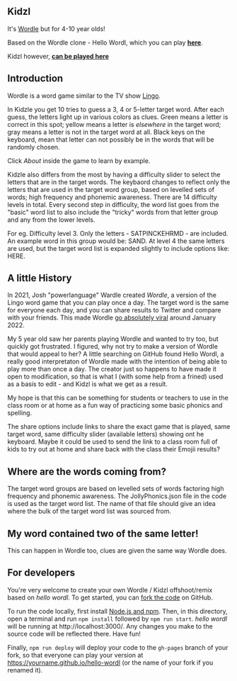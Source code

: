 ## Kidzl

It's [Wordle](https://www.powerlanguage.co.uk/wordle/) but for 4-10 year olds!

Based on the Wordle clone - Hello Wordl, which you can play [**here**](https://hellowordl.net/).

Kidzl however, [**can be played here**](https://Kidzl.xyz/)

## Introduction

Wordle is a word game similar to the TV show [Lingo](<https://en.wikipedia.org/wiki/Lingo_(British_game_show)>).

In Kidzle you get 10 tries to guess a 3, 4 or 5-letter target word. After each guess, the letters light up in various colors as clues. Green means a letter is correct in this spot; yellow means a letter is _elsewhere_ in the target word; gray means a letter is not in the target word at all. Black keys on the keyboard, mean that letter can not possibly be in the words that will be randomly chosen.

Click _About_ inside the game to learn by example.

Kidzle also differs from the most by having a difficulty slider to select the letters that are in the target words. 
The keybaord changes to reflect only the letters that are used in the target word group, based on levelled sets of words; high frequency and phonemic awareness.
There are 14 difficulty levels in total. Every second step in difficulty, the word list goes from the "basic" word list to also include the "tricky" words from that letter group and any from the lower levels.

For eg. Difficulty level 3.
Only the letters - SATPINCKEHRMD - are included. An example word in this group would be: SAND.
At level 4 the same letters are used, but the target word list is expanded slightly to include options like: HERE.

## A little History 
In 2021, Josh "powerlanguage" Wardle created _Wordle_, a version of the Lingo word game that you can play once a day. The target word is the same for everyone each day, and you can share results to Twitter and compare with your friends. This made Wordle [go absolutely viral](https://www.nytimes.com/2022/01/03/technology/wordle-word-game-creator.html) around January 2022.

My 5 year old saw her parents playing Wordle and wanted to try too, but quickly got frustrated.
I figured, why not try to make a version of Wordle that would appeal to her? A little searching on GitHub found Hello Wordl, a really good interpretaton of Wordle made with the intention of being able to play more than once a day. The creator just so happens to have made it open to modification, so that is what I (with some help from a frined) used as a basis to edit - and Kidzl is what we get as a result.

My hope is that this can be something for students or teachers to use in the class room or at home as a fun way of practicing some basic phonics and spelling.

The share options include links to share the exact game that is played, same target word, same difficulty slider (available letters) showing ont he keyboard. 
Maybe it could be used to send the link to a class room full of kids to try out at home and share back with the class their Emojii results?

## Where are the words coming from?

The target word groups are based on levelled sets of words factoring high frequency and phonemic awareness. 
The JollyPhonics.json file in the code is used as the target word list. The name of that file should give an idea where the bulk of the target word list was sourced from.

## My word contained two of the same letter!

This can happen in Wordle too, clues are given the same way Wordle does.




## For developers

You're very welcome to create your own Wordle / Kidzl offshoot/remix based on _hello wordl_. To get started, you can [fork the code](https://docs.github.com/en/get-started/quickstart/fork-a-repo) on GitHub.

To run the code locally, first install [Node.js and npm](https://docs.npmjs.com/downloading-and-installing-node-js-and-npm#using-a-node-version-manager-to-install-nodejs-and-npm). Then, in this directory, open a terminal and run `npm install` followed by `npm run start`. _hello wordl_ will be running at http://localhost:3000/. Any changes you make to the source code will be reflected there. Have fun!

Finally, `npm run deploy` will deploy your code to the `gh-pages` branch of your fork, so that everyone can play your version at https://yourname.github.io/hello-wordl (or the name of your fork if you renamed it). 
